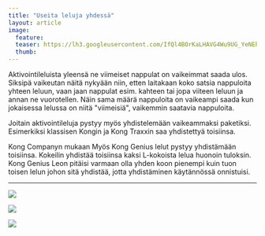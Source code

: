 ```yaml
---
title: "Useita leluja yhdessä"
layout: article
image:
  feature:
  teaser: https://lh3.googleusercontent.com/IfQl4BOrKaLHAVG4Wu9UG_YeNEhibRf5DUNAEpK2m8Q=w245
  thumb:
---
```


Aktivointileluista yleensä ne viimeiset nappulat on vaikeimmat saada ulos. Siksipä vaikeutan näitä nykyään niin, etten laitakaan koko satsia nappuloita yhteen leluun, vaan jaan nappulat esim. kahteen tai jopa viiteen leluun ja annan ne vuorotellen. Näin sama määrä nappuloita on vaikeampi saada kun jokaisessa lelussa on niitä "viimeisiä", vaikemmin saatavia nappuloita.

Joitain aktivointileluja pystyy myös yhdistelemään vaikeammaksi paketiksi. Esimerkiksi klassisen Kongin ja Kong Traxxin saa yhdistettyä toisiinsa.

Kong Companyn mukaan Myös Kong Genius lelut pystyy yhdistämään toisiinsa. Kokeilin yhdistää toisiinsa kaksi L-kokoista lelua huonoin tuloksin. Kong Genius Leon pitäisi varmaan olla yhden koon pienempi kuin tuon toisen lelun johon sitä yhdistää, jotta yhdistäminen käytännössä onnistuisi.

---

[![](https://lh3.googleusercontent.com/AIindugwO-k_oro2QZGgHwLG3KTPO9m8GE8vngpItQs=w800)](https://lh3.googleusercontent.com/AIindugwO-k_oro2QZGgHwLG3KTPO9m8GE8vngpItQs=s0)

[![](https://lh3.googleusercontent.com/lkpUhNcZ50Gvnsvwv9-R4Fj8gc6toD5L_kmJO7x9-Xk=w800)](https://lh3.googleusercontent.com/lkpUhNcZ50Gvnsvwv9-R4Fj8gc6toD5L_kmJO7x9-Xk=s0)

[![](https://lh3.googleusercontent.com/bQl_GyxIRrTxrELNNNkjubF8d22P07TXs_W7_AwVHAg=w800)](https://lh3.googleusercontent.com/bQl_GyxIRrTxrELNNNkjubF8d22P07TXs_W7_AwVHAg=s0)
